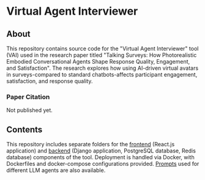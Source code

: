 # Virtual Agent Interviewer

## About

This repository contains source code for the "Virtual Agent Interviewer" tool (VAI) used in the research paper titled "Talking Surveys: How Photorealistic Embodied Conversational Agents Shape Response Quality, Engagement, and Satisfaction". The research explores how using AI-driven virtual avatars in surveys-compared to standard chatbots-affects participant engagement, satisfaction, and response quality.

### Paper Citation

Not published yet.

## Contents

This repository includes separate folders for the [frontend](./frontend) (React.js application) and [backend](./backend) (Django application, PostgreSQL database, Redis database) components of the tool. Deployment is handled via Docker, with Dockerfiles and docker-compose configurations provided. [Prompts](./prompts.md) used for different LLM agents are also available.
